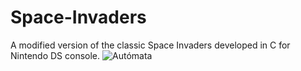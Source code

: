 # Space-Invaders
A modified version of the classic Space Invaders developed in C for Nintendo DS console.
![Autómata](https://user-images.githubusercontent.com/33251573/122644569-1d89fc00-d116-11eb-909e-dcf552cd3858.png)
